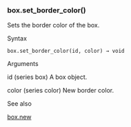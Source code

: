### box.set\_border\_color()

Sets the border color of the box.

Syntax

```
box.set_border_color(id, color) → void
```

Arguments

id (series box) A box object.

color (series color) New border color.

See also

[box.new](#fun_box.new)
